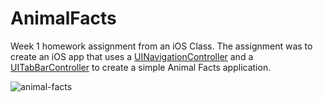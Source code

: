 AnimalFacts
===========

Week 1 homework assignment from an iOS Class. The assignment was to create an iOS app that uses a [UINavigationController](https://developer.apple.com/library/ios/documentation/uikit/reference/UINavigationController_Class/Reference/Reference.html) and a [UITabBarController](https://developer.apple.com/library/ios/documentation/uikit/reference/UITabBarController_Class/Reference/Reference.html) to create a simple Animal Facts application.

![animal-facts](https://raw.github.com/kickcode/song-status/master/animal_facts.png)
